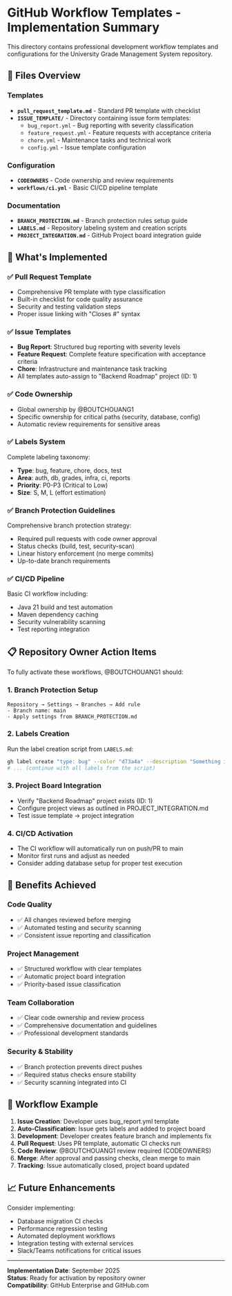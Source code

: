 # GitHub Workflow Templates - Implementation Summary

This directory contains professional development workflow templates and configurations for the University Grade Management System repository.

## 📁 Files Overview

### Templates
- **`pull_request_template.md`** - Standard PR template with checklist
- **`ISSUE_TEMPLATE/`** - Directory containing issue form templates:
  - `bug_report.yml` - Bug reporting with severity classification
  - `feature_request.yml` - Feature requests with acceptance criteria  
  - `chore.yml` - Maintenance tasks and technical work
  - `config.yml` - Issue template configuration

### Configuration
- **`CODEOWNERS`** - Code ownership and review requirements
- **`workflows/ci.yml`** - Basic CI/CD pipeline template

### Documentation
- **`BRANCH_PROTECTION.md`** - Branch protection rules setup guide
- **`LABELS.md`** - Repository labeling system and creation scripts
- **`PROJECT_INTEGRATION.md`** - GitHub Project board integration guide

## 🚀 What's Implemented

### ✅ Pull Request Template
- Comprehensive PR template with type classification
- Built-in checklist for code quality assurance
- Security and testing validation steps
- Proper issue linking with "Closes #" syntax

### ✅ Issue Templates
- **Bug Report**: Structured bug reporting with severity levels
- **Feature Request**: Complete feature specification with acceptance criteria
- **Chore**: Infrastructure and maintenance task tracking
- All templates auto-assign to "Backend Roadmap" project (ID: 1)

### ✅ Code Ownership
- Global ownership by @BOUTCHOUANG1
- Specific ownership for critical paths (security, database, config)
- Automatic review requirements for sensitive areas

### ✅ Labels System
Complete labeling taxonomy:
- **Type**: bug, feature, chore, docs, test
- **Area**: auth, db, grades, infra, ci, reports  
- **Priority**: P0-P3 (Critical to Low)
- **Size**: S, M, L (effort estimation)

### ✅ Branch Protection Guidelines
Comprehensive branch protection strategy:
- Required pull requests with code owner approval
- Status checks (build, test, security-scan)
- Linear history enforcement (no merge commits)
- Up-to-date branch requirements

### ✅ CI/CD Pipeline
Basic CI workflow including:
- Java 21 build and test automation
- Maven dependency caching
- Security vulnerability scanning
- Test reporting integration

## 📋 Repository Owner Action Items

To fully activate these workflows, @BOUTCHOUANG1 should:

### 1. Branch Protection Setup
```
Repository → Settings → Branches → Add rule
- Branch name: main
- Apply settings from BRANCH_PROTECTION.md
```

### 2. Labels Creation
Run the label creation script from `LABELS.md`:
```bash
gh label create "type: bug" --color "d73a4a" --description "Something isn't working"
# ... (continue with all labels from the script)
```

### 3. Project Board Integration
- Verify "Backend Roadmap" project exists (ID: 1)
- Configure project views as outlined in PROJECT_INTEGRATION.md
- Test issue template → project integration

### 4. CI/CD Activation
- The CI workflow will automatically run on push/PR to main
- Monitor first runs and adjust as needed
- Consider adding database setup for proper test execution

## 🎯 Benefits Achieved

### Code Quality
- ✅ All changes reviewed before merging
- ✅ Automated testing and security scanning
- ✅ Consistent issue reporting and classification

### Project Management  
- ✅ Structured workflow with clear templates
- ✅ Automatic project board integration
- ✅ Priority-based issue classification

### Team Collaboration
- ✅ Clear code ownership and review process
- ✅ Comprehensive documentation and guidelines
- ✅ Professional development standards

### Security & Stability
- ✅ Branch protection prevents direct pushes
- ✅ Required status checks ensure stability
- ✅ Security scanning integrated into CI

## 🔄 Workflow Example

1. **Issue Creation**: Developer uses bug_report.yml template
2. **Auto-Classification**: Issue gets labels and added to project board
3. **Development**: Developer creates feature branch and implements fix
4. **Pull Request**: Uses PR template, automatic CI checks run
5. **Code Review**: @BOUTCHOUANG1 review required (CODEOWNERS)
6. **Merge**: After approval and passing checks, clean merge to main
7. **Tracking**: Issue automatically closed, project board updated

## 📈 Future Enhancements

Consider implementing:
- Database migration CI checks
- Performance regression testing
- Automated deployment workflows
- Integration testing with external services
- Slack/Teams notifications for critical issues

---

**Implementation Date**: September 2025  
**Status**: Ready for activation by repository owner  
**Compatibility**: GitHub Enterprise and GitHub.com
